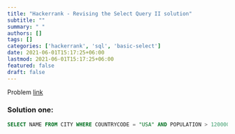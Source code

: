 ```yaml
---
title: "Hackerrank - Revising the Select Query II solution"
subtitle: ""
summary: " "
authors: []
tags: []
categories: ['hackerrank', 'sql', 'basic-select']
date: 2021-06-01T15:17:25+06:00
lastmod: 2021-06-01T15:17:25+06:00
featured: false
draft: false
---
```

Problem [link](https://www.hackerrank.com/challenges/revising-the-select-query-2)

### Solution one:

```sql
SELECT NAME FROM CITY WHERE COUNTRYCODE = "USA" AND POPULATION > 120000;
```
